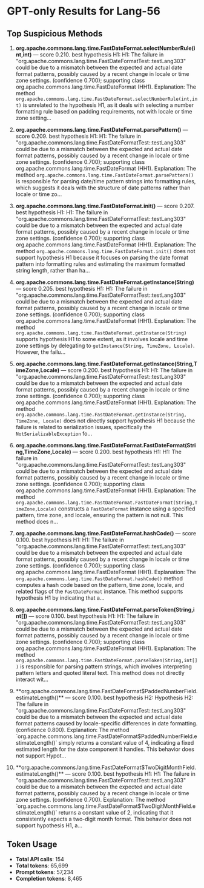 # GPT-only Results for Lang-56

## Top Suspicious Methods

1. **org.apache.commons.lang.time.FastDateFormat.selectNumberRule(int,int)** — score 0.210. best hypothesis H1: H1: The failure in "org.apache.commons.lang.time.FastDateFormatTest::testLang303" could be due to a mismatch between the expected and actual date format patterns, possibly caused by a recent change in locale or time zone settings. (confidence 0.700); supporting class org.apache.commons.lang.time.FastDateFormat (HH1).
    Explanation: The method `org.apache.commons.lang.time.FastDateFormat.selectNumberRule(int,int)` is unrelated to the hypothesis H1, as it deals with selecting a number formatting rule based on padding requirements, not with locale or time zone setting...

2. **org.apache.commons.lang.time.FastDateFormat.parsePattern()** — score 0.209. best hypothesis H1: H1: The failure in "org.apache.commons.lang.time.FastDateFormatTest::testLang303" could be due to a mismatch between the expected and actual date format patterns, possibly caused by a recent change in locale or time zone settings. (confidence 0.700); supporting class org.apache.commons.lang.time.FastDateFormat (HH1).
    Explanation: The method `org.apache.commons.lang.time.FastDateFormat.parsePattern()` is responsible for parsing date/time pattern strings into formatting rules, which suggests it deals with the structure of date patterns rather than locale or time zo...

3. **org.apache.commons.lang.time.FastDateFormat.init()** — score 0.207. best hypothesis H1: H1: The failure in "org.apache.commons.lang.time.FastDateFormatTest::testLang303" could be due to a mismatch between the expected and actual date format patterns, possibly caused by a recent change in locale or time zone settings. (confidence 0.700); supporting class org.apache.commons.lang.time.FastDateFormat (HH1).
    Explanation: The method `org.apache.commons.lang.time.FastDateFormat.init()` does not support hypothesis H1 because it focuses on parsing the date format pattern into formatting rules and estimating the maximum formatted string length, rather than ha...

4. **org.apache.commons.lang.time.FastDateFormat.getInstance(String)** — score 0.205. best hypothesis H1: H1: The failure in "org.apache.commons.lang.time.FastDateFormatTest::testLang303" could be due to a mismatch between the expected and actual date format patterns, possibly caused by a recent change in locale or time zone settings. (confidence 0.700); supporting class org.apache.commons.lang.time.FastDateFormat (HH1).
    Explanation: The method `org.apache.commons.lang.time.FastDateFormat.getInstance(String)` supports hypothesis H1 to some extent, as it involves locale and time zone settings by delegating to `getInstance(String, TimeZone, Locale)`. However, the failu...

5. **org.apache.commons.lang.time.FastDateFormat.getInstance(String,TimeZone,Locale)** — score 0.200. best hypothesis H1: H1: The failure in "org.apache.commons.lang.time.FastDateFormatTest::testLang303" could be due to a mismatch between the expected and actual date format patterns, possibly caused by a recent change in locale or time zone settings. (confidence 0.700); supporting class org.apache.commons.lang.time.FastDateFormat (HH1).
    Explanation: The method `org.apache.commons.lang.time.FastDateFormat.getInstance(String, TimeZone, Locale)` does not directly support hypothesis H1 because the failure is related to serialization issues, specifically the `NotSerializableException` fo...

6. **org.apache.commons.lang.time.FastDateFormat.FastDateFormat(String,TimeZone,Locale)** — score 0.200. best hypothesis H1: H1: The failure in "org.apache.commons.lang.time.FastDateFormatTest::testLang303" could be due to a mismatch between the expected and actual date format patterns, possibly caused by a recent change in locale or time zone settings. (confidence 0.700); supporting class org.apache.commons.lang.time.FastDateFormat (HH1).
    Explanation: The method `org.apache.commons.lang.time.FastDateFormat.FastDateFormat(String,TimeZone,Locale)` constructs a `FastDateFormat` instance using a specified pattern, time zone, and locale, ensuring the pattern is not null. This method does n...

7. **org.apache.commons.lang.time.FastDateFormat.hashCode()** — score 0.100. best hypothesis H1: H1: The failure in "org.apache.commons.lang.time.FastDateFormatTest::testLang303" could be due to a mismatch between the expected and actual date format patterns, possibly caused by a recent change in locale or time zone settings. (confidence 0.700); supporting class org.apache.commons.lang.time.FastDateFormat (HH1).
    Explanation: The `org.apache.commons.lang.time.FastDateFormat.hashCode()` method computes a hash code based on the pattern, time zone, locale, and related flags of the `FastDateFormat` instance. This method supports hypothesis H1 by indicating that a...

8. **org.apache.commons.lang.time.FastDateFormat.parseToken(String,int[])** — score 0.100. best hypothesis H1: H1: The failure in "org.apache.commons.lang.time.FastDateFormatTest::testLang303" could be due to a mismatch between the expected and actual date format patterns, possibly caused by a recent change in locale or time zone settings. (confidence 0.700); supporting class org.apache.commons.lang.time.FastDateFormat (HH1).
    Explanation: The method `org.apache.commons.lang.time.FastDateFormat.parseToken(String,int[])` is responsible for parsing pattern strings, which involves interpreting pattern letters and quoted literal text. This method does not directly interact wit...

9. **org.apache.commons.lang.time.FastDateFormat$PaddedNumberField.estimateLength()** — score 0.100. best hypothesis H2: Hypothesis H2: The failure in "org.apache.commons.lang.time.FastDateFormatTest::testLang303" could be due to a mismatch between the expected and actual date format patterns caused by locale-specific differences in date formatting. (confidence 0.800).
    Explanation: The method `org.apache.commons.lang.time.FastDateFormat$PaddedNumberField.estimateLength()` simply returns a constant value of 4, indicating a fixed estimated length for the date component it handles. This behavior does not support Hypot...

10. **org.apache.commons.lang.time.FastDateFormat$TwoDigitMonthField.estimateLength()** — score 0.100. best hypothesis H1: H1: The failure in "org.apache.commons.lang.time.FastDateFormatTest::testLang303" could be due to a mismatch between the expected and actual date format patterns, possibly caused by a recent change in locale or time zone settings. (confidence 0.700).
    Explanation: The method `org.apache.commons.lang.time.FastDateFormat$TwoDigitMonthField.estimateLength()` returns a constant value of 2, indicating that it consistently expects a two-digit month format. This behavior does not support hypothesis H1, a...


## Token Usage

- **Total API calls**: 154
- **Total tokens**: 65,699
- **Prompt tokens**: 57,234
- **Completion tokens**: 8,465
